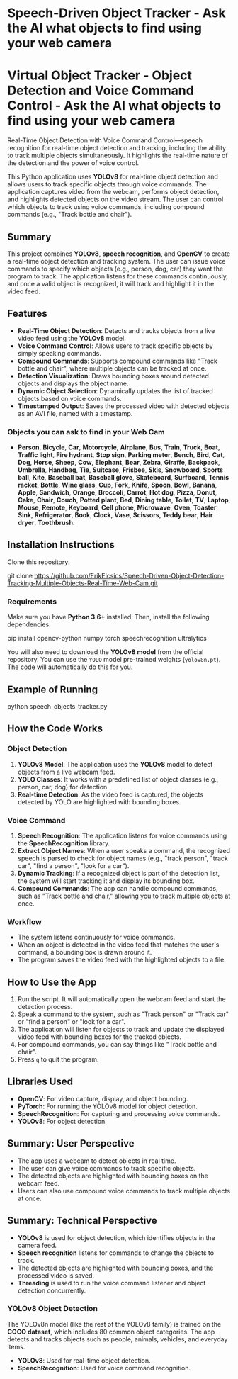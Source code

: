 # Speech-Driven Object Tracker - Ask the AI what objects to find using your web camera

# Virtual Object Tracker - Object Detection and Voice Command Control - Ask the AI what objects to find using your web camera

Real-Time Object Detection with Voice Command Control—speech recognition for real-time object detection and tracking, including the ability to track multiple objects simultaneously. It highlights the real-time nature of the detection and the power of voice control.

This Python application uses **YOLOv8** for real-time object detection and allows users to track specific objects through voice commands. The application captures video from the webcam, performs object detection, and highlights detected objects on the video stream. The user can control which objects to track using voice commands, including compound commands (e.g., "Track bottle and chair").

## Summary

This project combines **YOLOv8**, **speech recognition**, and **OpenCV** to create a real-time object detection and tracking system. The user can issue voice commands to specify which objects (e.g., person, dog, car) they want the program to track. The application listens for these commands continuously, and once a valid object is recognized, it will track and highlight it in the video feed.

## Features

- **Real-Time Object Detection**: Detects and tracks objects from a live video feed using the **YOLOv8** model.
- **Voice Command Control**: Allows users to track specific objects by simply speaking commands.
- **Compound Commands**: Supports compound commands like "Track bottle and chair", where multiple objects can be tracked at once.
- **Detection Visualization**: Draws bounding boxes around detected objects and displays the object name.
- **Dynamic Object Selection**: Dynamically updates the list of tracked objects based on voice commands.
- **Timestamped Output**: Saves the processed video with detected objects as an AVI file, named with a timestamp.


### Objects you can ask to find in your Web Cam

- **Person**, **Bicycle**, **Car**, **Motorcycle**, **Airplane**, **Bus**, **Train**, **Truck**, **Boat**, **Traffic light**, **Fire hydrant**, **Stop sign**, **Parking meter**, **Bench**, **Bird**, **Cat**, **Dog**, **Horse**, **Sheep**, **Cow**, **Elephant**, **Bear**, **Zebra**, **Giraffe**, **Backpack**, **Umbrella**, **Handbag**, **Tie**, **Suitcase**, **Frisbee**, **Skis**, **Snowboard**, **Sports ball**, **Kite**, **Baseball bat**, **Baseball glove**, **Skateboard**, **Surfboard**, **Tennis racket**, **Bottle**, **Wine glass**, **Cup**, **Fork**, **Knife**, **Spoon**, **Bowl**, **Banana**, **Apple**, **Sandwich**, **Orange**, **Broccoli**, **Carrot**, **Hot dog**, **Pizza**, **Donut**, **Cake**, **Chair**, **Couch**, **Potted plant**, **Bed**, **Dining table**, **Toilet**, **TV**, **Laptop**, **Mouse**, **Remote**, **Keyboard**, **Cell phone**, **Microwave**, **Oven**, **Toaster**, **Sink**, **Refrigerator**, **Book**, **Clock**, **Vase**, **Scissors**, **Teddy bear**, **Hair dryer**, **Toothbrush**.

  
## Installation Instructions

Clone this repository:

git clone https://github.com/ErikElcsics/Speech-Driven-Object-Detection-Tracking-Multiple-Objects-Real-Time-Web-Cam.git


### Requirements

Make sure you have **Python 3.6+** installed. Then, install the following dependencies:

pip install opencv-python numpy torch speechrecognition ultralytics


You will also need to download the **YOLOv8 model** from the official repository. You can use the `YOLO` model pre-trained weights (`yolov8n.pt`). The code will automatically do this for you.

## Example of Running

python speech_objects_tracker.py

## How the Code Works

### Object Detection

1. **YOLOv8 Model**: The application uses the **YOLOv8** model to detect objects from a live webcam feed.
2. **YOLO Classes**: It works with a predefined list of object classes (e.g., person, car, dog) for detection.
3. **Real-time Detection**: As the video feed is captured, the objects detected by YOLO are highlighted with bounding boxes.

### Voice Command

1. **Speech Recognition**: The application listens for voice commands using the **SpeechRecognition** library.
2. **Extract Object Names**: When a user speaks a command, the recognized speech is parsed to check for object names (e.g., "track person", "track car", "find a person", "look for a car").
3. **Dynamic Tracking**: If a recognized object is part of the detection list, the system will start tracking it and display its bounding box.
4. **Compound Commands**: The app can handle compound commands, such as "Track bottle and chair," allowing you to track multiple objects at once.

### Workflow

- The system listens continuously for voice commands.
- When an object is detected in the video feed that matches the user's command, a bounding box is drawn around it.
- The program saves the video feed with the highlighted objects to a file.

## How to Use the App

1. Run the script. It will automatically open the webcam feed and start the detection process.
2. Speak a command to the system, such as "Track person" or "Track car" or "find a person" or "look for a car".
3. The application will listen for objects to track and update the displayed video feed with bounding boxes for the tracked objects.
4. For compound commands, you can say things like "Track bottle and chair".
5. Press `q` to quit the program.

## Libraries Used

- **OpenCV**: For video capture, display, and object bounding.
- **PyTorch**: For running the YOLOv8 model for object detection.
- **SpeechRecognition**: For capturing and processing voice commands.
- **YOLOv8**: For object detection.

## Summary: User Perspective

- The app uses a webcam to detect objects in real time.
- The user can give voice commands to track specific objects.
- The detected objects are highlighted with bounding boxes on the webcam feed.
- Users can also use compound voice commands to track multiple objects at once.

## Summary: Technical Perspective

- **YOLOv8** is used for object detection, which identifies objects in the camera feed.
- **Speech recognition** listens for commands to change the objects to track.
- The detected objects are highlighted with bounding boxes, and the processed video is saved.
- **Threading** is used to run the voice command listener and object detection concurrently.

### YOLOv8 Object Detection
The YOLOv8n model (like the rest of the YOLOv8 family) is trained on the **COCO dataset**, which includes 80 common object categories. The app detects and tracks objects such as people, animals, vehicles, and everyday items.

- **YOLOv8**: Used for real-time object detection.
- **SpeechRecognition**: Used for voice command recognition.
